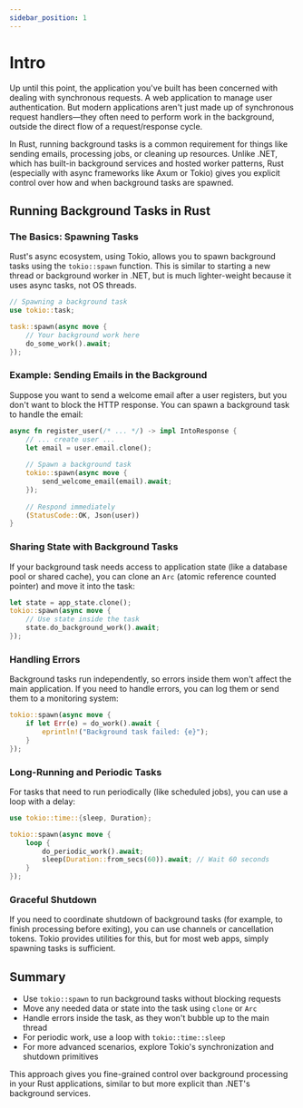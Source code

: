```yaml
---
sidebar_position: 1
---
```


# Intro

Up until this point, the application you've built has been concerned with dealing with synchronous requests. A web application to manage user authentication. But modern applications aren't just made up of synchronous request handlers—they often need to perform work in the background, outside the direct flow of a request/response cycle.

In Rust, running background tasks is a common requirement for things like sending emails, processing jobs, or cleaning up resources. Unlike .NET, which has built-in background services and hosted worker patterns, Rust (especially with async frameworks like Axum or Tokio) gives you explicit control over how and when background tasks are spawned.

## Running Background Tasks in Rust

### The Basics: Spawning Tasks

Rust's async ecosystem, using Tokio, allows you to spawn background tasks using the `tokio::spawn` function. This is similar to starting a new thread or background worker in .NET, but is much lighter-weight because it uses async tasks, not OS threads.

```rust showLineNumbers
// Spawning a background task
use tokio::task;

task::spawn(async move {
    // Your background work here
    do_some_work().await;
});
```

### Example: Sending Emails in the Background

Suppose you want to send a welcome email after a user registers, but you don't want to block the HTTP response. You can spawn a background task to handle the email:

```rust showLineNumbers
async fn register_user(/* ... */) -> impl IntoResponse {
    // ... create user ...
    let email = user.email.clone();
    
    // Spawn a background task
    tokio::spawn(async move {
        send_welcome_email(email).await;
    });
    
    // Respond immediately
    (StatusCode::OK, Json(user))
}
```

### Sharing State with Background Tasks

If your background task needs access to application state (like a database pool or shared cache), you can clone an `Arc` (atomic reference counted pointer) and move it into the task:

```rust showLineNumbers
let state = app_state.clone();
tokio::spawn(async move {
    // Use state inside the task
    state.do_background_work().await;
});
```

### Handling Errors

Background tasks run independently, so errors inside them won't affect the main application. If you need to handle errors, you can log them or send them to a monitoring system:

```rust showLineNumbers
tokio::spawn(async move {
    if let Err(e) = do_work().await {
        eprintln!("Background task failed: {e}");
    }
});
```

### Long-Running and Periodic Tasks

For tasks that need to run periodically (like scheduled jobs), you can use a loop with a delay:

```rust showLineNumbers
use tokio::time::{sleep, Duration};

tokio::spawn(async move {
    loop {
        do_periodic_work().await;
        sleep(Duration::from_secs(60)).await; // Wait 60 seconds
    }
});
```

### Graceful Shutdown

If you need to coordinate shutdown of background tasks (for example, to finish processing before exiting), you can use channels or cancellation tokens. Tokio provides utilities for this, but for most web apps, simply spawning tasks is sufficient.

## Summary

- Use `tokio::spawn` to run background tasks without blocking requests
- Move any needed data or state into the task using `clone` or `Arc`
- Handle errors inside the task, as they won't bubble up to the main thread
- For periodic work, use a loop with `tokio::time::sleep`
- For more advanced scenarios, explore Tokio's synchronization and shutdown primitives

This approach gives you fine-grained control over background processing in your Rust applications, similar to but more explicit than .NET's background services.

